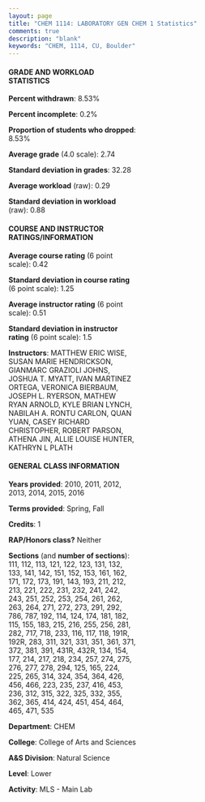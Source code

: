 ```yaml
---
layout: page
title: "CHEM 1114: LABORATORY GEN CHEM 1 Statistics"
comments: true
description: "blank"
keywords: "CHEM, 1114, CU, Boulder"
--- 
```

<head>
<script src="https://ajax.googleapis.com/ajax/libs/jquery/2.1.3/jquery.min.js"></script>
<script src="https://dl.dropboxusercontent.com/s/pc42nxpaw1ea4o9/highcharts.js?dl=0"></script>
<!-- <script src="../assets/js/highcharts.js"></script> -->
<style type="text/css">@font-face {
	font-family: "Bebas Neue";
	src: url(https://www.filehosting.org/file/details/544349/BebasNeue%20Regular.otf) format("opentype");
	}
	h1.Bebas { 
		font-family: "Bebas Neue", Verdana, Tahoma;
	}
</style>
</head>
<body>
	<div id="container" style="float: right; width: 45%; height: 88%; margin-left: 2.5%; margin-right: 2.5%;"></div>
	<script language="JavaScript">
		$(document).ready(function() {
		var chart = {type: 'column'};
		var title = {text: 'Grade Distribution'};
		var xAxis = {categories: ['A','B','C','D','F'],crosshair: true};
		var yAxis = {min: 0,title: {text: 'Percentage'}};
		var tooltip = {headerFormat: '<center><b><span style="font-size:20px">{point.key}</span></b></center>',
		               pointFormat: '<td style="padding:0"><b>{point.y:.1f}%</b></td>',
		               footerFormat: '</table>',shared: true,useHTML: true};
		var plotOptions = {column: {pointPadding: 0.0,borderWidth: 0}};  
		var credits = {enabled: false};var series= [{name: 'Percent',data: [21.7,44.63,25.35,4.09,4.23,]}];
		var json = {};
		json.chart = chart;
		json.title = title;
		json.tooltip = tooltip;
		json.xAxis = xAxis;
		json.yAxis = yAxis;  
		json.series = series;
		json.plotOptions = plotOptions;  
		json.credits = credits;
		$('#container').highcharts(json);
	});
	</script>
</body>
			   
#### GRADE AND WORKLOAD STATISTICS

**Percent withdrawn**: 8.53%

**Percent incomplete**: 0.2%

**Proportion of students who dropped**: 8.53%

**Average grade** (4.0 scale): 2.74

**Standard deviation in grades**: 32.28

**Average workload** (raw): 0.29

**Standard deviation in workload** (raw): 0.88

#### COURSE AND INSTRUCTOR RATINGS/INFORMATION

**Average course rating** (6 point scale): 0.42

**Standard deviation in course rating** (6 point scale): 1.25

**Average instructor rating** (6 point scale): 0.51

**Standard deviation in instructor rating** (6 point scale): 1.5

**Instructors**: MATTHEW ERIC WISE, SUSAN MARIE HENDRICKSON, GIANMARC GRAZIOLI JOHNS, JOSHUA T. MYATT, IVAN MARTINEZ ORTEGA, VERONICA BIERBAUM, JOSEPH L. RYERSON, MATHEW RYAN ARNOLD, KYLE BRIAN LYNCH, NABILAH A. RONTU CARLON, QUAN YUAN, CASEY RICHARD CHRISTOPHER, ROBERT PARSON, ATHENA JIN, ALLIE LOUISE HUNTER, KATHRYN L PLATH

#### GENERAL CLASS INFORMATION

**Years provided**: 2010, 2011, 2012, 2013, 2014, 2015, 2016

**Terms provided**: Spring, Fall

**Credits**: 1

**RAP/Honors class?** Neither

**Sections** (and **number of sections**): 111, 112, 113, 121, 122, 123, 131, 132, 133, 141, 142, 151, 152, 153, 161, 162, 171, 172, 173, 191, 143, 193, 211, 212, 213, 221, 222, 231, 232, 241, 242, 243, 251, 252, 253, 254, 261, 262, 263, 264, 271, 272, 273, 291, 292, 786, 787, 192, 114, 124, 174, 181, 182, 115, 155, 183, 215, 216, 255, 256, 281, 282, 717, 718, 233, 116, 117, 118, 191R, 192R, 283, 311, 321, 331, 351, 361, 371, 372, 381, 391, 431R, 432R, 134, 154, 177, 214, 217, 218, 234, 257, 274, 275, 276, 277, 278, 294, 125, 165, 224, 225, 265, 314, 324, 354, 364, 426, 456, 466, 223, 235, 237, 416, 453, 236, 312, 315, 322, 325, 332, 355, 362, 365, 414, 424, 451, 454, 464, 465, 471, 535

**Department**: CHEM

**College**: College of Arts and Sciences

**A&S Division**: Natural Science

**Level**: Lower

**Activity**: MLS - Main Lab